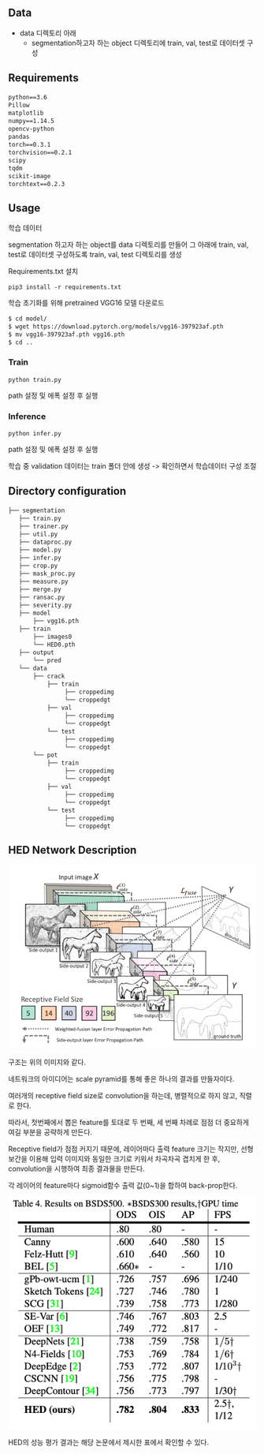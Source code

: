 ## Data

* data 디렉토리 아래 
  * segmentation하고자 하는 object 디렉토리에 train, val, test로 데이터셋 구성

## Requirements
```
python==3.6
Pillow
matplotlib
numpy==1.14.5
opencv-python
pandas
torch==0.3.1
torchvision==0.2.1
scipy
tqdm
scikit-image
torchtext==0.2.3
```

## Usage


학습 데이터 

segmentation 하고자 하는 object를 data 디렉토리를 만들어 그 아래에  train, val, test로 데이터셋 구성하도록 train, val, test 디렉토리를 생성

Requirements.txt 설치
```
pip3 install -r requirements.txt
```

학습 초기화를 위해 pretrained VGG16 모델 다운로드
```
$ cd model/
$ wget https://download.pytorch.org/models/vgg16-397923af.pth
$ mv vgg16-397923af.pth vgg16.pth
$ cd ..
```
### Train

```
python train.py
```

path 설정 및 에폭 설정 후 실행



### Inference

```
python infer.py
```

path 설정 및 에폭 설정 후 실행


학습 중 validation 데이터는 train 폴더 안에 생성 -> 확인하면서 학습데이터 구성 조절

## Directory configuration
```
├── segmentation
   ├── train.py
   ├── trainer.py
   ├── util.py
   ├── dataproc.py
   ├── model.py
   ├── infer.py
   ├── crop.py
   ├── mask_proc.py
   ├── measure.py
   ├── merge.py
   ├── ransac.py
   ├── severity.py
   ├── model
       ├── vgg16.pth
   ├── train
       ├── images0
       └── HED0.pth
   ├── output
       └── pred
   └── data
       ├── crack
           ├── train
                ├── croppedimg
                └── croppedgt
           ├── val
                ├── croppedimg
                └── croppedgt
           └── test
                ├── croppedimg
                └── croppedgt
       └── pot
           ├── train
                ├── croppedimg
                └── croppedgt
           ├── val
                ├── croppedimg
                └── croppedgt
           └── test
                ├── croppedimg
                └── croppedgt
```





## HED Network Description

![holistically-nested edge detection](Image/HED_1.png)

구조는 위의 이미지와 같다.

네트워크의 아이디어는 scale pyramid를 통해 좋은 하나의 결과를 만들자이다.

여러개의 receptive field size로 convolution을 하는데, 병렬적으로 하지 않고, 직렬로 한다.

따라서, 첫번째에서 뽑은 feature를 토대로 두 번째, 세 번째 차례로 점점 더 중요하게 여길 부분을 공략하게 만든다.

Receptive field가 점점 커지기 때문에, 레이어마다 출력 feature 크기는 작지만, 선형 보간을 이용해 입력 이미지와 동일한 크기로 키워서 차곡차곡 겹치게 한 후, convolution을 시행하여 최종 결과물을 만든다.



각 레이어의 feature마다 sigmoid함수 출력 값(0~1)을 합하여 back-prop한다.



![holistically-nested edge detection](Image/HED_2.png)

HED의 성능 평가 결과는 해당 논문에서 제시한 표에서 확인할 수 있다.

